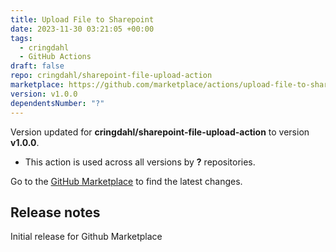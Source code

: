 ```yaml
---
title: Upload File to Sharepoint
date: 2023-11-30 03:21:05 +00:00
tags:
  - cringdahl
  - GitHub Actions
draft: false
repo: cringdahl/sharepoint-file-upload-action
marketplace: https://github.com/marketplace/actions/upload-file-to-sharepoint
version: v1.0.0
dependentsNumber: "?"
---
```



Version updated for **cringdahl/sharepoint-file-upload-action** to version **v1.0.0**.
- This action is used across all versions by **?** repositories.

Go to the [GitHub Marketplace](https://github.com/marketplace/actions/upload-file-to-sharepoint) to find the latest changes.

## Release notes

Initial release for Github Marketplace
